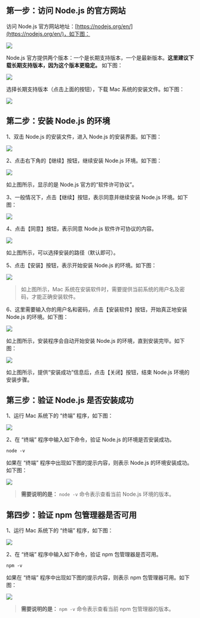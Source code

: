 ## 第一步：访问 Node.js 的官方网站

访问 Node.js 官方网站地址：[https://nodejs.org/en/](https://nodejs.org/en/)，如下图：

![](nodejs-official-website-macos.png)

Node.js 官方提供两个版本：一个是长期支持版本，一个是最新版本。**这里建议下载长期支持版本，因为这个版本更稳定。** 如下图：

![](nodejs-version.png)

选择长期支持版本（点击上面的按钮），下载 Mac 系统的安装文件。如下图：

![](nodejs-installation-file-macos.png)

## 第二步：安装 Node.js 的环境

1、双击 Node.js 的安装文件，进入 Node.js 的安装界面。如下图：

![](macos-nodejs-installation-step-one.png)

2、点击右下角的【继续】按钮，继续安装 Node.js 环境。如下图：

![](macos-nodejs-installation-step-two.png)

如上图所示，显示的是 Node.js 官方的“软件许可协议”。

3、一般情况下，点击【继续】按钮，表示同意并继续安装 Node.js 环境。如下图：

![](macos-nodejs-installation-step-three.png)

4、点击【同意】按钮，表示同意 Node.js 软件许可协议的内容。

![](macos-nodejs-installation-step-four.png)

如上图所示，可以选择安装的路径（默认即可）。

5、点击【安装】按钮，表示开始安装 Node.js 的环境。如下图：

![](macos-nodejs-installation-step-five.png)

> 如上图所示，Mac 系统在安装软件时，需要提供当前系统的用户名及密码，才能正确安装软件。

6、这里需要输入你的用户名和密码，点击【安装软件】按钮，开始真正地安装 Node.js 的环境。如下图：

![](macos-nodejs-installation-step-six.png)

如上图所示，安装程序会自动开始安装 Node.js 的环境，直到安装完毕。如下图：

![](macos-nodejs-installation-step-seven.png)

如上图所示，提供“安装成功”信息后，点击【关闭】按钮，结束 Node.js 环境的安装步骤。

## 第三步：验证 Node.js 是否安装成功

1、运行 Mac 系统下的 “终端” 程序，如下图：

![](terminal.png)

2、在 “终端” 程序中输入如下命令，验证 Node.js 的环境是否安装成功。

```
node -v
```

如果在 “终端” 程序中出现如下图的提示内容，则表示 Node.js 的环境安装成功。如下图：

![](nodejs-v-terminal.png)

> **需要说明的是：** `node -v` 命令表示查看当前 Node.js 环境的版本。

## 第四步：验证 npm 包管理器是否可用

1、运行 Mac 系统下的 “终端” 程序，如下图：

![](terminal.png)

2、在 “终端” 程序中输入如下命令，验证 npm 包管理器是否可用。

```
npm -v
```

如果在 “终端” 程序中出现如下图的提示内容，则表示 npm 包管理器可用。如下图：

![](npm-v-terminal.png)

> **需要说明的是：** `npm -v` 命令表示查看当前 npm 包管理器的版本。